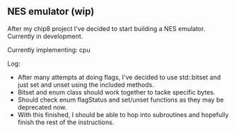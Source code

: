 ## NES emulator (wip)

After my chip8 project I've decided to start building a NES emulator.
Currently in development.

Currently implementing: cpu


Log:
- After many attempts at doing flags, I've decided to use std::bitset and just set and unset using the included methods.
- Bitset and enum class should work together to tacke specific bytes. 
- Should check enum flagStatus and set/unset functions as they may be deprecated now.
- With this finished, I should be able to hop into subroutines and hopefully finish the rest of the instructions.
